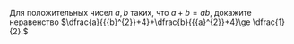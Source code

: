 Для положительных чисел $a,b$ таких, что $a+b=ab$, докажите неравенство  $\dfrac{a}{{{b}^{2}}+4}+\dfrac{b}{{{a}^{2}}+4}\ge \dfrac{1}{2}.$